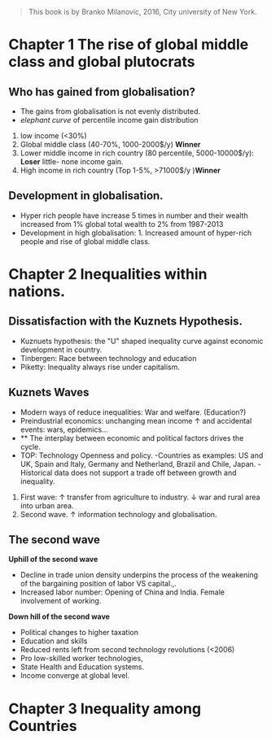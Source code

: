 > This book is by Branko Milanovic, 2016,  City university of New York.
>

# Chapter 1 The rise of global middle class and global plutocrats

## Who has gained from globalisation?
- The gains from globalisation is not evenly distributed.
- *elephant curve* of percentile income gain distribution 
1. low income (<30%)
2. Global middle class (40-70%, 1000-2000$/y) **Winner** 
3. Lower middle income in rich country (80 percentile, 5000-10000$/y): **Loser** little- none income gain.
4. High income in rich country (Top 1-5%, >71000$/y )**Winner**

## Development in globalisation.
- Hyper rich people have increase 5 times in number and their wealth increased from 1% global total wealth to 2% from 1987-2013
- Development in high globalisation: 1. Increased amount of hyper-rich people and rise of global middle class.

# Chapter 2 Inequalities within nations.
## Dissatisfaction with the Kuznets Hypothesis.
- Kuznuets hypothesis: the "U" shaped inequality curve against economic development in country.
- Tinbergen: Race between technology and education
- Piketty: Inequality always rise under capitalism.

## Kuznets Waves
- Modern ways of reduce inequalities: War and welfare. (Education?)
- Preindustrial economics: unchanging mean income &uarr; and accidental events: wars, epidemics...
- ** The interplay between economic and political factors drives the cycle.
- TOP: Technology Openness and policy.
-Countries as examples: US and UK, Spain and Italy, Germany and Netherland, Brazil and Chile, Japan.
-Historical data does not support a trade off between growth and inequality.
1. First wave: &uarr; transfer from agriculture to industry. &darr; war and rural area into urban area.
2. Second wave. &uarr; information technology and globalisation.

## The second wave
**Uphill of the second wave**
- Decline in trade union density underpins the process of the weakening of the bargaining position of labor VS capital.,.
- Increased labor number: Opening of China and India. Female involvement of working.

**Down hill of the second wave**
- Political changes to higher taxation
- Education and skills
- Reduced rents left from second technology revolutions (<2006)
- Pro low-skilled worker technologies,
- State Health and Education systems.
- Income converge at global level.

# Chapter 3 Inequality among Countries

<!--stackedit_data:
eyJoaXN0b3J5IjpbLTEzMTU5MzY0NTUsLTE0OTcyNDY0ODIsNj
Q2MDMwMzMwLDE1Mzg0MDY1ODgsMTQ0NTI1NjQ3OSwxMzQwNDU4
MTIsLTE2NDYzNTg1MjcsLTEyMzcwNzMwMCwtMjE0NjEzMTk0My
w2NzYzNjU3NjIsLTExNDc4Mjk3NzcsLTcwNTc4NjMxNCwtOTcx
NTQ0NjUxLDY3NzcwOTU2MiwtMTAzNjMzNDkxNCwyMzk1NzgwOT
gsLTQ2NTU4MjA0NywtMTE5NDc5MjMzMCwtMzk2MTg4NjE1LC0x
MjgzOTM2NzI3XX0=
-->